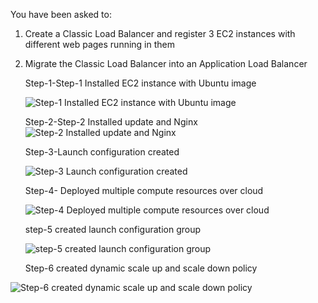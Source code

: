 You have been asked to:
1. Create a Classic Load Balancer and register 3 EC2 instances with different web pages running in them
2. Migrate the Classic Load Balancer into an Application Load Balancer

   Step-1-Step-1 Installed EC2 instance with Ubuntu image

   ![Step-1 Installed EC2 instance with Ubuntu image](https://github.com/user-attachments/assets/c6237126-293e-45c8-a75f-a759f0af97bd)

   Step-2-Step-2 Installed update and Nginx
   ![Step-2 Installed update and Nginx](https://github.com/user-attachments/assets/0afeb738-096b-4e01-bbb3-3093bbf36f10)

   Step-3-Launch configuration created

   ![Step-3 Launch configuration created](https://github.com/user-attachments/assets/40917033-913e-495c-b2df-8c374a58d7c7)

   Step-4- Deployed multiple compute resources over cloud

   ![Step-4 Deployed multiple compute resources over cloud](https://github.com/user-attachments/assets/9623b4b2-c70d-434f-9927-442ad08b8654)

   step-5 created launch configuration group

   ![step-5 created launch configuration group](https://github.com/user-attachments/assets/c518b6a7-07cf-4fb1-b5c0-5ac58690050f)

   Step-6 created dynamic scale up and scale down policy

![Step-6 created dynamic scale up and scale down policy](https://github.com/user-attachments/assets/b57f044b-55e8-4115-8f06-53aa6c864819)




   

